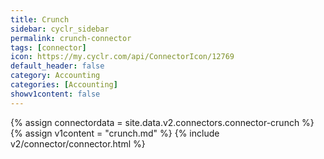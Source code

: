 ```yaml
---
title: Crunch
sidebar: cyclr_sidebar
permalink: crunch-connector
tags: [connector]
icon: https://my.cyclr.com/api/ConnectorIcon/12769
default_header: false
category: Accounting
categories: [Accounting]
showv1content: false
---
```

{% assign connectordata = site.data.v2.connectors.connector-crunch %}
{% assign v1content = "crunch.md" %}
{% include v2/connector/connector.html %}	